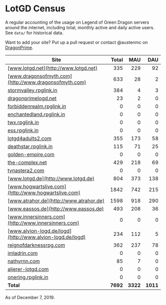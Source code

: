 # LotGD Census
A regular accounting of the usage on Legend of Green Dragon servers around the internet, including total, monthly active and daily active users. See `data/` for historical data.

Want to add your site? Put up a pull request or contact @austenmc on [DragonPrime](http://dragonprime.net).


Site | Total | MAU | DAU
--- | ---:| ---:| ---:
[www.lotgd.net](http://www.lotgd.net)|335|229|92
[www.dragonsofmyth.com](http://www.dragonsofmyth.com)|633|28|2
[stormvalley.rpglink.in](http://stormvalley.rpglink.in)|384|4|3
[dragonprimelogd.net](http://dragonprimelogd.net)|23|2|0
[forbiddenrealm.rpglink.in](http://forbiddenrealm.rpglink.in)|0|0|0
[enchantedland.rpglink.in](http://enchantedland.rpglink.in)|0|0|0
[twx.rpglink.in](http://twx.rpglink.in)|0|0|0
[ess.rpglink.in](http://ess.rpglink.in)|0|0|0
[lotgd4adults2.com](http://lotgd4adults2.com)|355|173|58
[deathstar.rpglink.in](http://deathstar.rpglink.in)|115|71|25
[golden-empire.com](http://golden-empire.com)|0|0|0
[the-complex.net](http://the-complex.net)|429|218|69
[tynastera2.com](http://tynastera2.com)|0|0|0
[www.lotgd.de](http://www.lotgd.de)|804|373|138
[www.hogwartslive.com](http://www.hogwartslive.com)|1842|742|215
[www.atrahor.de](http://www.atrahor.de)|1598|918|290
[www.eassos.de](http://www.eassos.de)|493|208|36
[www.innersinners.com](http://www.innersinners.com)|0|0|0
[www.alvion-logd.de/logd](http://www.alvion-logd.de/logd)|234|112|5
[reignofdarknessrpg.com](http://reignofdarknessrpg.com)|362|237|78
[imladrin.com](http://imladrin.com)|0|0|0
[nathyrnn.com](http://nathyrnn.com)|85|7|0
[aljerer-lotgd.com](http://aljerer-lotgd.com)|0|0|0
[onering.rpglink.in](http://onering.rpglink.in)|0|0|0
**Total**|**7692**|**3322**|**1011**

As of December 7, 2019.
